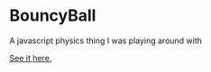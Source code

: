 BouncyBall
==========

A javascript physics thing I was playing around with

<a href="http://nigelkibodeaux.github.com/BouncyBall/">See it here.</a>
